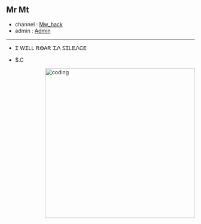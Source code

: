 ## Mr Mt

- channel : <a href="https://t.me/Mw_hack">Mw_hack</a>
- admin : <a href="https://t.me/Personer">Admin</a>
-------------------------- 
- Ꮖ ᎳᏆᏞᏞ ᎡᎾᎪᎡ ᏆᏁ ᏚᏆᏞᎬᏁᏟᎬ

- $.C
<img align="right" alt="coding" width="400" src="https://media1.giphy.com/media/qgQUggAC3Pfv687qPC/giphy.gif">
